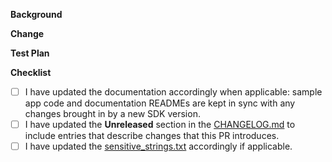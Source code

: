 **Background**

**Change**

**Test Plan**

**Checklist**
- [ ] I have updated the documentation accordingly when applicable: sample app code and documentation READMEs are kept in sync with any changes brought in by a new SDK version.
- [ ] I have updated the **Unreleased** section in the [CHANGELOG.md](https://github.sc-corp.net/Snapchat/camera-kit-distribution/blob/master/CHANGELOG.md) to include entries that describe changes that this PR introduces.
- [ ] I have updated the [sensitive_strings.txt](https://github.sc-corp.net/Snapchat/camera-kit-distribution/blob/master/.buildscript/sensitive_strings.txt) accordingly if applicable.
